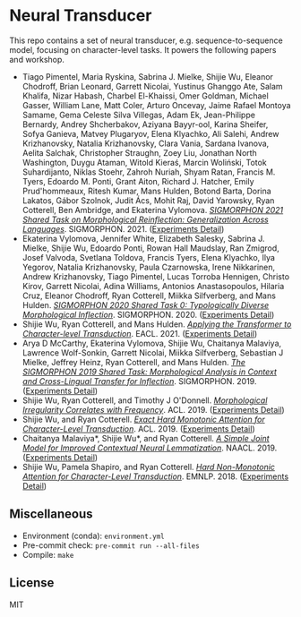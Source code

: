 # Neural Transducer

This repo contains a set of neural transducer, e.g. sequence-to-sequence model, focusing on character-level tasks. It powers the following papers and workshop.

- Tiago Pimentel, Maria Ryskina, Sabrina J. Mielke, Shijie Wu, Eleanor Chodroff, Brian Leonard, Garrett Nicolai, Yustinus Ghanggo Ate, Salam Khalifa, Nizar Habash, Charbel El-Khaissi, Omer Goldman, Michael Gasser, William Lane, Matt Coler, Arturo Oncevay, Jaime Rafael Montoya Samame, Gema Celeste Silva Villegas, Adam Ek, Jean-Philippe Bernardy, Andrey Shcherbakov, Aziyana Bayyr-ool, Karina Sheifer, Sofya Ganieva, Matvey Plugaryov, Elena Klyachko, Ali Salehi, Andrew Krizhanovsky, Natalia Krizhanovsky, Clara Vania, Sardana Ivanova, Aelita Salchak, Christopher Straughn, Zoey Liu, Jonathan North Washington, Duygu Ataman, Witold Kieraś, Marcin Woliński, Totok Suhardijanto, Niklas Stoehr, Zahroh Nuriah, Shyam Ratan, Francis M. Tyers, Edoardo M. Ponti, Grant Aiton, Richard J. Hatcher, Emily Prud'hommeaux, Ritesh Kumar, Mans Hulden, Botond Barta, Dorina Lakatos, Gábor Szolnok, Judit Ács, Mohit Raj, David Yarowsky, Ryan Cotterell, Ben Ambridge, and Ekaterina Vylomova. [*SIGMORPHON 2021 Shared Task on Morphological Reinflection: Generalization Across Languages*](https://aclanthology.org/2021.sigmorphon-1.25/). SIGMORPHON. 2021. ([Experiments Detail](example/sigmorphon2021-shared-tasks))
- Ekaterina Vylomova, Jennifer White, Elizabeth Salesky, Sabrina J. Mielke, Shijie Wu, Edoardo Ponti, Rowan Hall Maudslay, Ran Zmigrod, Josef Valvoda, Svetlana Toldova, Francis Tyers, Elena Klyachko, Ilya Yegorov, Natalia Krizhanovsky, Paula Czarnowska, Irene Nikkarinen, Andrew Krizhanovsky, Tiago Pimentel, Lucas Torroba Hennigen, Christo Kirov, Garrett Nicolai, Adina Williams, Antonios Anastasopoulos, Hilaria Cruz, Eleanor Chodroff, Ryan Cotterell, Miikka Silfverberg, and Mans Hulden. [*SIGMORPHON 2020 Shared Task 0: Typologically Diverse Morphological Inflection*](https://arxiv.org/abs/2006.11572). SIGMORPHON. 2020. ([Experiments Detail](example/sigmorphon2020-shared-tasks))
- Shijie Wu, Ryan Cotterell, and Mans Hulden. [*Applying the Transformer to Character-level Transduction*](https://arxiv.org/abs/2005.10213). EACL. 2021. ([Experiments Detail](example/transformer))
- Arya D McCarthy, Ekaterina Vylomova, Shijie Wu, Chaitanya Malaviya, Lawrence Wolf-Sonkin, Garrett Nicolai, Miikka Silfverberg, Sebastian J Mielke, Jeffrey Heinz, Ryan Cotterell, and Mans Hulden. [*The SIGMORPHON 2019 Shared Task: Morphological Analysis in Context and Cross-Lingual Transfer for Inflection*](https://www.aclweb.org/anthology/W19-4226/). SIGMORPHON. 2019. ([Experiments Detail](example/sigmorphon2019-shared-tasks))
- Shijie Wu, Ryan Cotterell, and Timothy J O'Donnell. [*Morphological Irregularity Correlates with Frequency*](https://arxiv.org/abs/1906.11483). ACL. 2019. ([Experiments Detail](example/irregularity-vs-frequency))
- Shijie Wu, and Ryan Cotterell. [*Exact Hard Monotonic Attention for Character-Level Transduction*](https://arxiv.org/abs/1905.06319). ACL. 2019. ([Experiments Detail](example/hard-monotonic-attention))
- Chaitanya Malaviya*, Shijie Wu*, and Ryan Cotterell. [*A Simple Joint Model for Improved Contextual Neural Lemmatization*](https://arxiv.org/abs/1904.02306). NAACL. 2019. ([Experiments Detail](example/contextual-lemmatization))
- Shijie Wu, Pamela Shapiro, and Ryan Cotterell. [*Hard Non-Monotonic Attention for Character-Level Transduction*](https://arxiv.org/abs/1808.10024). EMNLP. 2018. ([Experiments Detail](example/hard-attention))


## Miscellaneous

- Environment (conda): `environment.yml`
- Pre-commit check: `pre-commit run --all-files`
- Compile: `make`


## License

MIT
